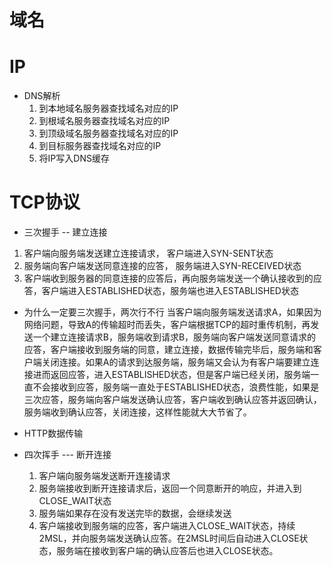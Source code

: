 # 域名

# IP
- DNS解析
    1. 到本地域名服务器查找域名对应的IP
    2. 到根域名服务器查找域名对应的IP
    3. 到顶级域名服务器查找域名对应的IP
    4. 到目标服务器查找域名对应的IP
    5. 将IP写入DNS缓存

#  TCP协议
 - 三次握手 -- 建立连接
 1. 客户端向服务端发送建立连接请求， 客户端进入SYN-SENT状态
 2. 服务端向客户端发送同意连接的应答， 服务端进入SYN-RECEIVED状态
 3. 客户端收到服务器的同意连接的应答后，再向服务端发送一个确认接收到的应答，客户端进入ESTABLISHED状态，服务端也进入ESTABLISHED状态

  - 为什么一定要三次握手，两次行不行
  当客户端向服务端发送请求A，如果因为网络问题，导致A的传输超时而丢失，客户端根据TCP的超时重传机制，再发送一个建立连接请求B，服务端收到请求B，服务端向客户端发送同意请求的应答，客户端接收到服务端的同意，建立连接，数据传输完毕后，服务端和客户端关闭连接。如果A的请求到达服务端，服务端又会认为有客户端要建立连接进而返回应答，进入ESTABLISHED状态，但是客户端已经关闭，服务端一直不会接收到应答，服务端一直处于ESTABLISHED状态，浪费性能，如果是三次应答，服务端向客户端发送确认应答，客户端收到确认应答并返回确认，服务端收到确认应答，关闭连接，这样性能就大大节省了。

  - HTTP数据传输 
  


  - 四次挥手 --- 断开连接
    1. 客户端向服务端发送断开连接请求
    2. 服务端接收到断开连接请求后，返回一个同意断开的响应，并进入到CLOSE_WAIT状态
    3. 服务端如果存在没有发送完毕的数据，会继续发送
    4. 客户端接收到服务端的应答，客户端进入CLOSE_WAIT状态，持续2MSL，并向服务端发送确认应答。在2MSL时间后自动进入CLOSE状态，服务端在接收到客户端的确认应答后也进入CLOSE状态。

